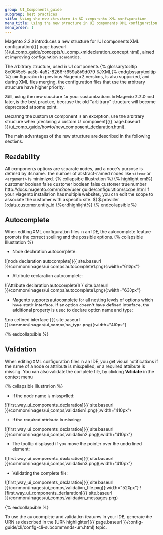 ```yaml
---
group: UI_Components_guide
subgroup: best practices
title: Using the new structure in UI components XML configuration
menu_title: Using the new structure in UI components XML configuration
menu_order: 1
---
```


Magento 2.2.0 introduces a new structure for [UI components XML configuration]({{ page.baseurl }}/ui_comp_guide/concepts/ui_comp_xmldeclaration_concept.html), aimed at improving configuration semantics.

The arbitrary structure, used in UI components {% glossarytooltip 8c0645c5-aa6b-4a52-8266-5659a8b9d079 %}XML{% endglossarytooltip %} configuration in previous Magento 2 versions, is also supported, and during XML files merging, the configuration files that use the arbitrary structure have higher priority.

Still, using the new structure for your customizations in Magento 2.2.0 and later, is the best practice, because the old "arbitrary" structure will become deprecated at some point.

<div class="bs-callout bs-callout-info" id="info_structure_except" markdown="1">
Declaring the custom UI component is an exception, use the arbitrary structure when [declaring a custom UI component]({{ page.baseurl }}/ui_comp_guide/howto/new_component_declaration.html).
</div>

The main advantages of the new structure are described in the following sections.

## Readability

All components options are separate nodes, and a node's purpose is defined by its name. The number of abstract-named nodes like `<item>` or `<argument>` is minimized.
{% collapsible Illustration %}
{% highlight xml%}
<field name="default_billing" formElement="checkbox">
    <argument name="data" xsi:type="array">
        <item name="config" xsi:type="array">
            <item name="source" xsi:type="string">customer</item>
        </item>
    </argument>
    <settings>
        <dataType>boolean</dataType>
        <visible>false</visible>
    </settings>
</field>
<field name="default_shipping" formElement="checkbox">
    <argument name="data" xsi:type="array">
        <item name="config" xsi:type="array">
            <item name="source" xsi:type="string">customer</item>
        </item>
    </argument>
    <settings>
        <dataType>boolean</dataType>
        <visible>false</visible>
    </settings>
</field>
<field name="website_id" component="Magento_Ui/js/form/element/website" formElement="select">
    <argument name="data" xsi:type="array">
        <item name="config" xsi:type="array">
            <item name="source" xsi:type="string">customer</item>
        </item>
    </argument>
    <settings>
        <validation>
            <rule name="required-entry" xsi:type="boolean">true</rule>
        </validation>
        <dataType>number</dataType>
        <tooltip>
            <link>http://docs.magento.com/m2/ce/user_guide/configuration/scope.html</link>
            <description translate="true">If your Magento installation has multiple websites, you can edit the scope to associate the customer with a specific site.</description>
        </tooltip>
        <imports>
            <link name="customerId">${ $.provider }:data.customer.entity_id</link>
        </imports>
    </settings>
</field>
{%endhighlight%}
{% endcollapsible %}

## Autocomplete

When editing XML configuration files in an IDE, the autocomplete feature prompts the correct spelling and the possible options.
{% collapsible Illustration %}

* Node declaration autocomplete:

![node declaration autocomplete]({{ site.baseurl }}/common/images/ui_comps/autocomplete1.png){:width="610px"}

* Attribute declaration autocomplete:

![Attribute declaration autocomplete]({{ site.baseurl }}/common/images/ui_comps/autocomplete1.png){:width="630px"}

* Magento supports autocomplete for all nesting levels of options which have static interface. If an option doesn't have defined interface, the additional property is used to declare option name and type:

![no defined interface]({{ site.baseurl }}/common/images/ui_comps/no_type.png){:width="410px"}

{% endcollapsible %}

## Validation

When editing XML configuration files in an IDE, you get visual notifications if the name of a node or attribute is misspelled, or a required attribute is missing. You can also validate the complete file, by clicking **Validate** in the context menu.

{% collapsible Illustration %}
* If the node name is misspelled:

![first_way_ui_components_declaration]({{ site.baseurl }}/common/images/ui_comps/validation1.png){:width="410px"}

* If the required attribute is missing:

![first_way_ui_components_declaration]({{ site.baseurl }}/common/images/ui_comps/validation2.png){:width="410px"}

* The tooltip displayed if you move the pointer over the underlined element:

![first_way_ui_components_declaration]({{ site.baseurl }}/common/images/ui_comps/validation3.png){:width="410px"}

* Validating the complete file:

![first_way_ui_components_declaration]({{ site.baseurl }}/common/images/ui_comps/validation_file.png){:width="520px"}
![first_way_ui_components_declaration]({{ site.baseurl }}/common/images/ui_comps/validation_messages.png)

{% endcollapsible %}

<div class="bs-callout bs-callout-info" id="info" markdown="1">
To use the autocomplete and validation features in your IDE, generate the URN as described in the [URN highlighter]({{ page.baseurl }}/config-guide/cli/config-cli-subcommands-urn.html) topic.
</div>
